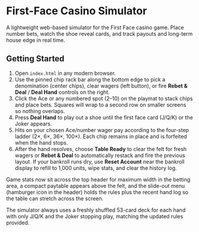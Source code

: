 # First-Face Casino Simulator

A lightweight web-based simulator for the First Face casino game. Place number bets, watch the shoe reveal cards, and track payouts and long-term house edge in real time.

## Getting Started

1. Open `index.html` in any modern browser.
2. Use the pinned chip rack bar along the bottom edge to pick a denomination (center chips), clear wagers (left button), or fire **Rebet & Deal** / **Deal Hand** controls on the right.
3. Click the Ace or any numbered spot (2–10) on the playmat to stack chips and place bets. Squares will wrap to a second row on smaller screens so nothing overlaps.
4. Press **Deal Hand** to play out a shoe until the first face card (J/Q/K) or the Joker appears.
5. Hits on your chosen Ace/number wager pay according to the four-step ladder (2×, 6×, 36×, 100×). Each chip remains in place and is forfeited when the hand stops.
6. After the hand resolves, choose **Table Ready** to clear the felt for fresh wagers or **Rebet & Deal** to automatically restack and fire the previous layout. If your bankroll runs dry, use **Reset Account** near the bankroll display to refill to 1,000 units, wipe stats, and clear the history log.

Game stats now sit across the top header for maximum width in the betting area, a compact paytable appears above the felt, and the slide-out menu (hamburger icon in the header) holds the rules plus the recent hand log so the table can stretch across the screen.

The simulator always uses a freshly shuffled 53-card deck for each hand with only J/Q/K and the Joker stopping play, matching the updated rules provided.
